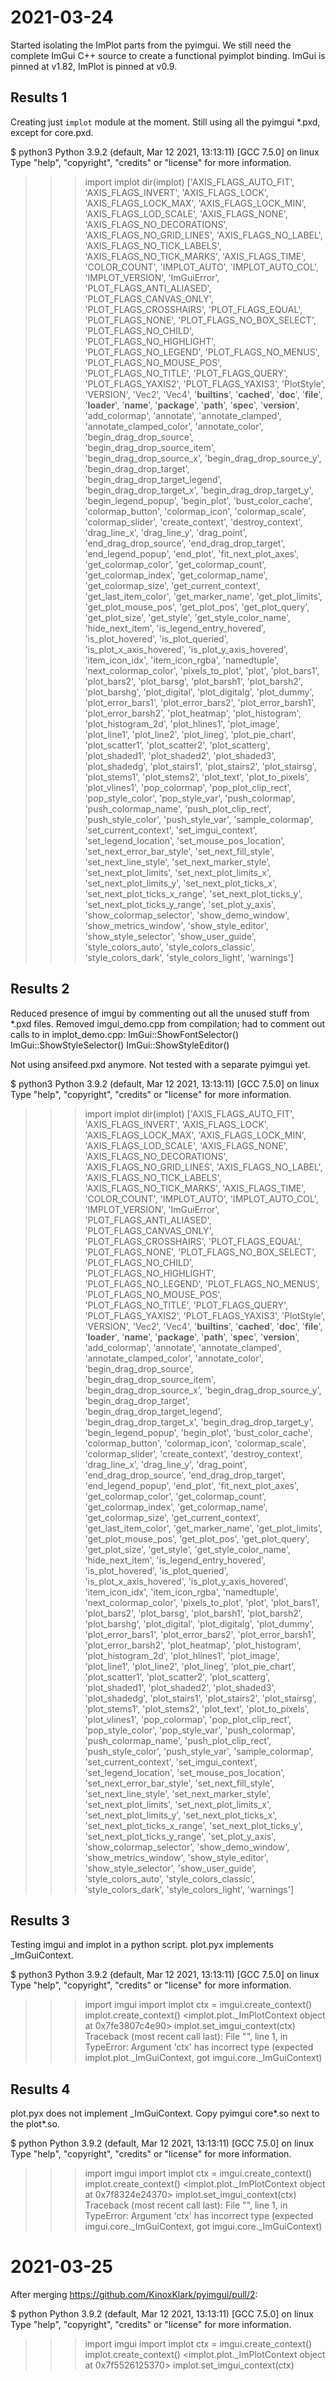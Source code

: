 # 2021-03-24

Started isolating the ImPlot parts from the pyimgui.
We still need the complete ImGui C++ source to create a functional pyimplot binding.
ImGui is pinned at v1.82, ImPlot is pinned at v0.9.

## Results 1

Creating just `implot` module at the moment.
Still using all the pyimgui *.pxd, except for core.pxd.

$ python3
Python 3.9.2 (default, Mar 12 2021, 13:13:11)
[GCC 7.5.0] on linux
Type "help", "copyright", "credits" or "license" for more information.
>>> import implot
>>> dir(implot)
['AXIS_FLAGS_AUTO_FIT', 'AXIS_FLAGS_INVERT', 'AXIS_FLAGS_LOCK', 'AXIS_FLAGS_LOCK_MAX', 'AXIS_FLAGS_LOCK_MIN', 'AXIS_FLAGS_LOD_SCALE', 'AXIS_FLAGS_NONE', 'AXIS_FLAGS_NO_DECORATIONS', 'AXIS_FLAGS_NO_GRID_LINES', 'AXIS_FLAGS_NO_LABEL', 'AXIS_FLAGS_NO_TICK_LABELS', 'AXIS_FLAGS_NO_TICK_MARKS', 'AXIS_FLAGS_TIME', 'COLOR_COUNT', 'IMPLOT_AUTO', 'IMPLOT_AUTO_COL', 'IMPLOT_VERSION', 'ImGuiError', 'PLOT_FLAGS_ANTI_ALIASED', 'PLOT_FLAGS_CANVAS_ONLY', 'PLOT_FLAGS_CROSSHAIRS', 'PLOT_FLAGS_EQUAL', 'PLOT_FLAGS_NONE', 'PLOT_FLAGS_NO_BOX_SELECT', 'PLOT_FLAGS_NO_CHILD', 'PLOT_FLAGS_NO_HIGHLIGHT', 'PLOT_FLAGS_NO_LEGEND', 'PLOT_FLAGS_NO_MENUS', 'PLOT_FLAGS_NO_MOUSE_POS', 'PLOT_FLAGS_NO_TITLE', 'PLOT_FLAGS_QUERY', 'PLOT_FLAGS_YAXIS2', 'PLOT_FLAGS_YAXIS3', 'PlotStyle', 'VERSION', 'Vec2', 'Vec4', '__builtins__', '__cached__', '__doc__', '__file__', '__loader__', '__name__', '__package__', '__path__', '__spec__', '__version__', 'add_colormap', 'annotate', 'annotate_clamped', 'annotate_clamped_color', 'annotate_color', 'begin_drag_drop_source', 'begin_drag_drop_source_item', 'begin_drag_drop_source_x', 'begin_drag_drop_source_y', 'begin_drag_drop_target', 'begin_drag_drop_target_legend', 'begin_drag_drop_target_x', 'begin_drag_drop_target_y', 'begin_legend_popup', 'begin_plot', 'bust_color_cache', 'colormap_button', 'colormap_icon', 'colormap_scale', 'colormap_slider', 'create_context', 'destroy_context', 'drag_line_x', 'drag_line_y', 'drag_point', 'end_drag_drop_source', 'end_drag_drop_target', 'end_legend_popup', 'end_plot', 'fit_next_plot_axes', 'get_colormap_color', 'get_colormap_count', 'get_colormap_index', 'get_colormap_name', 'get_colormap_size', 'get_current_context', 'get_last_item_color', 'get_marker_name', 'get_plot_limits', 'get_plot_mouse_pos', 'get_plot_pos', 'get_plot_query', 'get_plot_size', 'get_style', 'get_style_color_name', 'hide_next_item', 'is_legend_entry_hovered', 'is_plot_hovered', 'is_plot_queried', 'is_plot_x_axis_hovered', 'is_plot_y_axis_hovered', 'item_icon_idx', 'item_icon_rgba', 'namedtuple', 'next_colormap_color', 'pixels_to_plot', 'plot', 'plot_bars1', 'plot_bars2', 'plot_barsg', 'plot_barsh1', 'plot_barsh2', 'plot_barshg', 'plot_digital', 'plot_digitalg', 'plot_dummy', 'plot_error_bars1', 'plot_error_bars2', 'plot_error_barsh1', 'plot_error_barsh2', 'plot_heatmap', 'plot_histogram', 'plot_histogram_2d', 'plot_hlines1', 'plot_image', 'plot_line1', 'plot_line2', 'plot_lineg', 'plot_pie_chart', 'plot_scatter1', 'plot_scatter2', 'plot_scatterg', 'plot_shaded1', 'plot_shaded2', 'plot_shaded3', 'plot_shadedg', 'plot_stairs1', 'plot_stairs2', 'plot_stairsg', 'plot_stems1', 'plot_stems2', 'plot_text', 'plot_to_pixels', 'plot_vlines1', 'pop_colormap', 'pop_plot_clip_rect', 'pop_style_color', 'pop_style_var', 'push_colormap', 'push_colormap_name', 'push_plot_clip_rect', 'push_style_color', 'push_style_var', 'sample_colormap', 'set_current_context', 'set_imgui_context', 'set_legend_location', 'set_mouse_pos_location', 'set_next_error_bar_style', 'set_next_fill_style', 'set_next_line_style', 'set_next_marker_style', 'set_next_plot_limits', 'set_next_plot_limits_x', 'set_next_plot_limits_y', 'set_next_plot_ticks_x', 'set_next_plot_ticks_x_range', 'set_next_plot_ticks_y', 'set_next_plot_ticks_y_range', 'set_plot_y_axis', 'show_colormap_selector', 'show_demo_window', 'show_metrics_window', 'show_style_editor', 'show_style_selector', 'show_user_guide', 'style_colors_auto', 'style_colors_classic', 'style_colors_dark', 'style_colors_light', 'warnings']
>>>

## Results 2

Reduced presence of imgui by commenting out all the unused stuff from *.pxd files.
Removed imgui_demo.cpp from compilation; had to comment out calls to in implot_demo.cpp:
ImGui::ShowFontSelector()
ImGui::ShowStyleSelector()
ImGui::ShowStyleEditor()

Not using ansifeed.pxd anymore.
Not tested with a separate pyimgui yet.

$ python3
Python 3.9.2 (default, Mar 12 2021, 13:13:11)
[GCC 7.5.0] on linux
Type "help", "copyright", "credits" or "license" for more information.
>>> import implot
>>> dir(implot)
['AXIS_FLAGS_AUTO_FIT', 'AXIS_FLAGS_INVERT', 'AXIS_FLAGS_LOCK', 'AXIS_FLAGS_LOCK_MAX', 'AXIS_FLAGS_LOCK_MIN', 'AXIS_FLAGS_LOD_SCALE', 'AXIS_FLAGS_NONE', 'AXIS_FLAGS_NO_DECORATIONS', 'AXIS_FLAGS_NO_GRID_LINES', 'AXIS_FLAGS_NO_LABEL', 'AXIS_FLAGS_NO_TICK_LABELS', 'AXIS_FLAGS_NO_TICK_MARKS', 'AXIS_FLAGS_TIME', 'COLOR_COUNT', 'IMPLOT_AUTO', 'IMPLOT_AUTO_COL', 'IMPLOT_VERSION', 'ImGuiError', 'PLOT_FLAGS_ANTI_ALIASED', 'PLOT_FLAGS_CANVAS_ONLY', 'PLOT_FLAGS_CROSSHAIRS', 'PLOT_FLAGS_EQUAL', 'PLOT_FLAGS_NONE', 'PLOT_FLAGS_NO_BOX_SELECT', 'PLOT_FLAGS_NO_CHILD', 'PLOT_FLAGS_NO_HIGHLIGHT', 'PLOT_FLAGS_NO_LEGEND', 'PLOT_FLAGS_NO_MENUS', 'PLOT_FLAGS_NO_MOUSE_POS', 'PLOT_FLAGS_NO_TITLE', 'PLOT_FLAGS_QUERY', 'PLOT_FLAGS_YAXIS2', 'PLOT_FLAGS_YAXIS3', 'PlotStyle', 'VERSION', 'Vec2', 'Vec4', '__builtins__', '__cached__', '__doc__', '__file__', '__loader__', '__name__', '__package__', '__path__', '__spec__', '__version__', 'add_colormap', 'annotate', 'annotate_clamped', 'annotate_clamped_color', 'annotate_color', 'begin_drag_drop_source', 'begin_drag_drop_source_item', 'begin_drag_drop_source_x', 'begin_drag_drop_source_y', 'begin_drag_drop_target', 'begin_drag_drop_target_legend', 'begin_drag_drop_target_x', 'begin_drag_drop_target_y', 'begin_legend_popup', 'begin_plot', 'bust_color_cache', 'colormap_button', 'colormap_icon', 'colormap_scale', 'colormap_slider', 'create_context', 'destroy_context', 'drag_line_x', 'drag_line_y', 'drag_point', 'end_drag_drop_source', 'end_drag_drop_target', 'end_legend_popup', 'end_plot', 'fit_next_plot_axes', 'get_colormap_color', 'get_colormap_count', 'get_colormap_index', 'get_colormap_name', 'get_colormap_size', 'get_current_context', 'get_last_item_color', 'get_marker_name', 'get_plot_limits', 'get_plot_mouse_pos', 'get_plot_pos', 'get_plot_query', 'get_plot_size', 'get_style', 'get_style_color_name', 'hide_next_item', 'is_legend_entry_hovered', 'is_plot_hovered', 'is_plot_queried', 'is_plot_x_axis_hovered', 'is_plot_y_axis_hovered', 'item_icon_idx', 'item_icon_rgba', 'namedtuple', 'next_colormap_color', 'pixels_to_plot', 'plot', 'plot_bars1', 'plot_bars2', 'plot_barsg', 'plot_barsh1', 'plot_barsh2', 'plot_barshg', 'plot_digital', 'plot_digitalg', 'plot_dummy', 'plot_error_bars1', 'plot_error_bars2', 'plot_error_barsh1', 'plot_error_barsh2', 'plot_heatmap', 'plot_histogram', 'plot_histogram_2d', 'plot_hlines1', 'plot_image', 'plot_line1', 'plot_line2', 'plot_lineg', 'plot_pie_chart', 'plot_scatter1', 'plot_scatter2', 'plot_scatterg', 'plot_shaded1', 'plot_shaded2', 'plot_shaded3', 'plot_shadedg', 'plot_stairs1', 'plot_stairs2', 'plot_stairsg', 'plot_stems1', 'plot_stems2', 'plot_text', 'plot_to_pixels', 'plot_vlines1', 'pop_colormap', 'pop_plot_clip_rect', 'pop_style_color', 'pop_style_var', 'push_colormap', 'push_colormap_name', 'push_plot_clip_rect', 'push_style_color', 'push_style_var', 'sample_colormap', 'set_current_context', 'set_imgui_context', 'set_legend_location', 'set_mouse_pos_location', 'set_next_error_bar_style', 'set_next_fill_style', 'set_next_line_style', 'set_next_marker_style', 'set_next_plot_limits', 'set_next_plot_limits_x', 'set_next_plot_limits_y', 'set_next_plot_ticks_x', 'set_next_plot_ticks_x_range', 'set_next_plot_ticks_y', 'set_next_plot_ticks_y_range', 'set_plot_y_axis', 'show_colormap_selector', 'show_demo_window', 'show_metrics_window', 'show_style_editor', 'show_style_selector', 'show_user_guide', 'style_colors_auto', 'style_colors_classic', 'style_colors_dark', 'style_colors_light', 'warnings']

## Results 3

Testing imgui and implot in a python script.
plot.pyx implements _ImGuiContext.

$ python3
Python 3.9.2 (default, Mar 12 2021, 13:13:11)
[GCC 7.5.0] on linux
Type "help", "copyright", "credits" or "license" for more information.
>>> import imgui
>>> import implot
>>> ctx = imgui.create_context()
>>> implot.create_context()
<implot.plot._ImPlotContext object at 0x7fe3807c4e90>
>>> implot.set_imgui_context(ctx)
Traceback (most recent call last):
  File "<stdin>", line 1, in <module>
TypeError: Argument 'ctx' has incorrect type (expected implot.plot._ImGuiContext, got imgui.core._ImGuiContext)

## Results 4

plot.pyx does not implement _ImGuiContext. Copy pyimgui core*.so next to the plot*.so.

$ python
Python 3.9.2 (default, Mar 12 2021, 13:13:11)
[GCC 7.5.0] on linux
Type "help", "copyright", "credits" or "license" for more information.
>>> import imgui
>>> import implot
>>> ctx = imgui.create_context()
>>> implot.create_context()
<implot.plot._ImPlotContext object at 0x7f8324e24370>
>>> implot.set_imgui_context(ctx)
Traceback (most recent call last):
  File "<stdin>", line 1, in <module>
TypeError: Argument 'ctx' has incorrect type (expected imgui.core._ImGuiContext, got imgui.core._ImGuiContext)
>>>

# 2021-03-25

After merging https://github.com/KinoxKlark/pyimgui/pull/2:

$ python
Python 3.9.2 (default, Mar 12 2021, 13:13:11)
[GCC 7.5.0] on linux
Type "help", "copyright", "credits" or "license" for more information.
>>> import imgui
>>> import implot
>>> ctx = imgui.create_context()
>>> implot.create_context()
<implot.plot._ImPlotContext object at 0x7f5526125370>
>>> implot.set_imgui_context(ctx)
>>>

